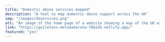 ```yaml
---
title: "Domestic abuse services mapped"
description: "A tool to map domestic abuse support across the UK"
img: "/images/daservices.png"
alt: "An image of the home page of a website showing a map of the UK with clustered service numbers on it. Made with React, Airtable and styled components"
link: "https://guileless-melomakarona-78ba3b.netlify.app/"
featured: "yes"
---
```

